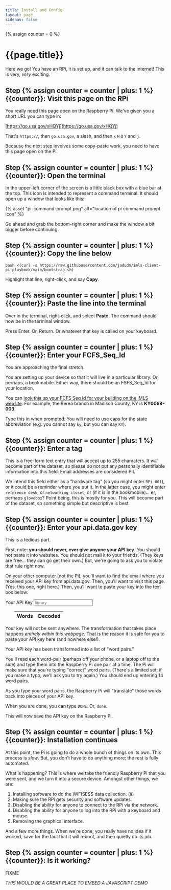 ```yaml
---
title: Install and Config
layout: page
sidenav: false
---
```

{% assign counter = 0 %}

# {{page.title}}

Here we go! You have an RPi, it is set up, and it can talk to the internet! This is very, *very* exciting.

##  Step {% assign counter = counter | plus: 1  %}{{counter}}: Visit this page on the RPi

You really need this page open on the Raspberry Pi. We've given you a short URL you can type in:

[https://go.usa.gov/xHQYj](https://go.usa.gov/xHQYj)

That's `https://`, then `go.usa.gov`, a slash, and then `x` `H` `Q` `Y` and `j`. 

Because the next step involves some copy-paste work, you need to have this page open on the Pi. 
## Step {% assign counter = counter | plus: 1  %}{{counter}}: Open the terminal

In the upper-left corner of the screen is a little black box with a blue bar at the top. This icon is intended to represent a command terminal. It should open up a window that looks like this:

{% asset "pi-command-prompt.png" alt="location of pi command prompt icon" %}

Go ahead and grab the bottom-right corner and make the window a bit bigger before continuing.

## Step {% assign counter = counter | plus: 1  %}{{counter}}: Copy the line below

```
bash <(curl -s https://raw.githubusercontent.com/jadudm/imls-client-pi-playbook/main/bootstrap.sh)
```

Highlight that line, right-click, and say **Copy**. 

## Step {% assign counter = counter | plus: 1  %}{{counter}}: Paste the line into the terminal

Over in the terminal, right-click, and select **Paste**. The command should now be in the terminal window.

Press Enter. Or, Return. Or whatever that key is called on your keyboard.

## Step {% assign counter = counter | plus: 1  %}{{counter}}: Enter your FCFS_Seq_Id

You are approaching the final stretch.

You are setting up your device so that it will live in a particular library. Or, perhaps, a bookmobile. Either way, there should be an FSFS_Seq_Id for your location.

You can [look this up your FCFS Seq Id for your building on the IMLS website](https://www.imls.gov/search-compare/). For example, the Berea branch in Madison County, KY is **KY0069-003**.

Type this in when prompted. You will need to use caps for the state abbreviation (e.g. you cannot say `ky`, but you can say `KY`).

## Step {% assign counter = counter | plus: 1  %}{{counter}}: Enter a tag

This is a free-form text entry that will accept up to 255 characters. It *will* become part of the dataset, so please do not put any personally identifiable information into this field. Email addresses are considered PII.

We intend this field either as a "hardware tag" (so you might enter `RPi 001`), or it could be a reminder where you put it. In the latter case, you might enter `reference desk`, or `networking closet`, or (if it is in the bookmobile)... er, perhaps `glovebox`? Point being, this is mostly for you. This will become part of the dataset, so something simple but descriptive is best.

## Step {% assign counter = counter | plus: 1  %}{{counter}}: Enter your api.data.gov key

This is a tedious part.

First, note: **you should never, ever give anyone your API key**. You should not paste it into websites. You should not mail it to your friends. (They keys are free... they can go get their own.) But, we're going to ask you to violate that rule right now.

On your other computer (not the Pi), you'll want to find the email where you received your API key from api.data.gov. Then, you'll want to visit this page. (Yes, this one, right here.) Then, you'll want to paste your key into the text box below:

<script type="text/javascript" src="{{ '/js/wordlist.js' | prepend: site.baseurl }}"></script>

<div class="grid-container">
  <div class="grid-row">
    <div class="tablet:grid-col">
        <label class="usa-label" for="api-key">Your API Key</label>
        <input class="usa-input" id="api-key" name="api-key" type="text" placeholder="library">
    </div>
    <div class="grid-col-fill" style="padding-left: 2em;">
        <table class="usa-table usa-table--borderless usa-table--striped">
            <thead>
                <tr>
                    <th scope="col">Words</th>
                    <th scope="col">Decoded</th>
                </tr>
            </thead>
            <tbody id="tablebody">
            </tbody>
        </table>
    </div>
</div>
</div>

Your key will not be sent anywhere. The transformation that takes place happens *entirely within this webpage*. That is the reason it is safe for you to paste your API key here (and nowhere else!). 

Your API key has been transformed into a list of "word pairs."

You'll read each word-pair (perhaps off your phone, or a laptop off to the side) and type them into the Raspberry Pi one pair at a time. The Pi will make sure that you're typing "correct" word pairs. (There's a limited set; if you make a typo, we'll ask you to try again.) You should end up entering 14 word pairs.

As you type your word pairs, the Raspberry Pi will "translate" those words back into pieces of your API key. 

When you are done, you can type `DONE`. Or, `done`. 

This will now save the API key on the Raspberry Pi.

## Step {% assign counter = counter | plus: 1  %}{{counter}}: Installation continues

At this point, the Pi is going to do a whole bunch of things on its own. This process is *slow*. But, you don't have to do anything more; the rest is fully automated.

What is happening? This is where we take the friendly Raspberry Pi that you were sent, and we turn it into a secure device. Amongst other things, we are:

1. Installing software to do the WIFISESS data collection. (å) 
2. Making sure the RPi gets security and software updates. 
3. Disabling the ability for anyone to connect to the RPi via the network.
4. Disabling the ability for anyone to log into the RPi with a keyboard and mouse.
5. Removing the graphical interface.

And a few more things. When we're done, you really have no idea if it worked, save for the fact that it will reboot, and then quietly do its job. 

##  Step {% assign counter = counter | plus: 1  %}{{counter}}: Is it working?

FIXME

*THIS WOULD BE A GREAT PLACE TO EMBED A JAVASCRIPT DEMO*




<script>
    // Grab the element that contains the API key.
    const keyField = document.getElementById('api-key');
    // Register the function that encodes everything.
    keyField.addEventListener('change', update);
    
    // chunkIntoN :: string integer -> list-of strings
    // PURPOSE
    // Takes a string and breaks it into a list of strings.
    // Each list is of length N. The last string will be shorter.
    function chunkIntoN(s, N) {
        chunks = [];
        // console.log("s", s, "length", s.length);
        for (var ndx = 0 ; ndx < s.length; ndx += N) {
            theSlice = s.slice(ndx, ndx + N);
            chunks.push(theSlice);
            // console.log("ndx", ndx, "triple", theSlice)
        }
        return chunks;
    }

    // chunkIntoThrees :: string -> list-of string
    // PURPOSE
    // A trivial helper for chunkIntoN.
    function chunkIntoThrees (s) {
        return chunkIntoN(s, 3);
    }

    // CONSTANTS
    // For the ASCII manipulations below.
    const A = "A".charCodeAt(0);
    const Z = "Z".charCodeAt(0);
    const a = "a".charCodeAt(0);
    const z = "z".charCodeAt(0);
    const zero = "0".charCodeAt(0);
    const nine = "9".charCodeAt(0);

    // stringToDec :: string -> number
    // PURPOSE
    // Does a funny encoding of a string into a number.
    // Takes 0-9 and maps them to the values 0-9.
    // Takes A-Z and maps them to the values 10 - 36.
    // Takes a-z and maps them to 37-...
    // This gives us a range that is less than 64, and therefore
    // we can represent each character with 6 bits.
    function stringToDec (s) {
        var result = 0;
        // console.log(s)
        for (var ndx = 0 ; ndx < 3 ; ndx++) {
            var ascii = 63
            if (s[ndx]) {
                ascii = s[ndx].charCodeAt(0);
                if (ascii >= zero && ascii <= nine) {
                    ascii = ascii - zero;
                } else if (ascii >= A && ascii <= Z) {
                    ascii = ascii - A + 10;
                } else if (ascii >= a && ascii <= z) {
                    ascii = ascii - a + 10 + 26;
                } else {
                    console.log("ERROR. Character not in range: ", s[ndx]);
                }
            } 
            // Keep only the six rightmost bits.
            // That's all we should have at this point.
            ascii = ascii & (Math.pow(2, 6) - 1);
            // console.log("result in", result.toString(2))
            // console.log("ascii", ascii, ascii.toString(2));
            // Shift the values
            shifted = (ascii << (6*(3 - ndx - 1)));
            // console.log("shifted", shifted.toString(2));
            // Or with the result
            result = result | shifted;
            // console.log("result", result.toString(2));
        }
        
        // console.log("chunk", s, "dec", result, "bin", result.toString(2));

        return result;
    } 

    // chunksToDec :: list-of string -> list-of integers
    // PURPOSE
    // 
    function chunksToDec (cs) {
        indexes = [];
        for (var ndx = 0; ndx < cs.length; ndx++) {
            indexes.push(stringToDec(cs[ndx]));
        }
        return indexes;
    }

    function updateHelper (key) {
        const table = document.getElementById('tablebody');
        chunks = chunkIntoThrees(key);
        indexes = chunksToDec(chunks);
        // console.log("wordlist length: ", wordlist.length);

        results = [];
        for (var ndx = 0 ; ndx < indexes.length ; ndx++) {
            const lookupNdx = indexes[ndx];
            const encoded = wordlist[lookupNdx];
            const decoded = chunks[ndx];
            // console.log("lookup", lookupNdx, "enc", encoded, "dec", decoded);
            results.push([encoded, decoded]);
        }

        // Reverse the list, because of the .push()
        // results = results.reverse();

        // Clear the table of current values.
        while (table.firstChild) {
           table.removeChild(table.firstChild);
        }


        for (var ndx = 0 ; ndx < results.length ; ndx++) {
            let row = document.createElement("tr");
            let word = document.createElement("td");
            let triple = document.createElement("td");

            const encoded = results[ndx][0];
            const decoded = results[ndx][1];
            
            word.innerHTML = (ndx + 1) + ". <b>" + encoded + "</b>";
            triple.textContent = decoded;
            console.log("enc", encoded, "dec", decoded);

            row.appendChild(word);
            row.appendChild(triple);
            table.appendChild(row);
        }

    }
    
    function update (e) {
        // Remove all of the table's children.
        const key = `${e.target.value}`
        updateHelper(key);

    }

    // Initialize the table
    window.addEventListener('DOMContentLoaded', (event) => {
    console.log('DOM fully loaded and parsed');
        updateHelper("library");
    });
</script>

<!-- Tests -->
<script>

    // Grabbed from https://stackoverflow.com/questions/7837456/how-to-compare-arrays-in-javascript
    // Warn if overriding existing method
    if(Array.prototype.equals)
        console.warn("Overriding existing Array.prototype.equals. Possible causes: New API defines the method, there's a framework conflict or you've got double inclusions in your code.");
    // attach the .equals method to Array's prototype to call it on any array
    Array.prototype.equals = function (array) {
        // if the other array is a falsy value, return
        if (!array)
            return false;

        // compare lengths - can save a lot of time 
        if (this.length != array.length)
            return false;

        for (var i = 0, l=this.length; i < l; i++) {
            // Check if we have nested arrays
            if (this[i] instanceof Array && array[i] instanceof Array) {
                // recurse into the nested arrays
                if (!this[i].equals(array[i]))
                    return false;       
            }           
            else if (this[i] != array[i]) { 
                // Warning - two different object instances will never be equal: {x:20} != {x:20}
                return false;   
            }           
        }       
        return true;
    }
    // Hide method from for-in loops
    Object.defineProperty(Array.prototype, "equals", {enumerable: false});


    function tests () {
        var keys = ["2LVtzHrVMC4u0lRPDpWg", "svHDmjmFLCUxJQxlP3qy", "YylHLkeoR1HT3uctu4Jc"];
        var valid = [
            ["state term", "native harmony", "forward metallic", "water case", "measure return", "reason spiritual", "external call"],
            ["chamber follow", "double question", "enter exhibit", "distance attack",
            "surface regular", "that intimate", "backward attend"],
            ["shoulder joint", "bearing uniform", "country weather", "form nature",
            "power language", "instrument northern", "surface belief"],
        ];

        for (var ndx = 0 ; ndx < keys.length ; ndx++) {
            key = keys[ndx];
            computed = [];
            
            chunks = chunkIntoThrees(key);
            indexes = chunksToDec(chunks);
            for (var inner = 0 ; inner < indexes.length ; inner++) {
                computed.push(wordlist[indexes[inner]]);
            }

            if (computed.equals(valid[ndx])) {
                console.log("Test passed: ", key);
            } else {
                console.log("FAIL: ", key);
                console.log("Expected: ", valid[ndx]);
                console.log("Computed: ", computed);
            }
        }
    }

    tests();
</script>
